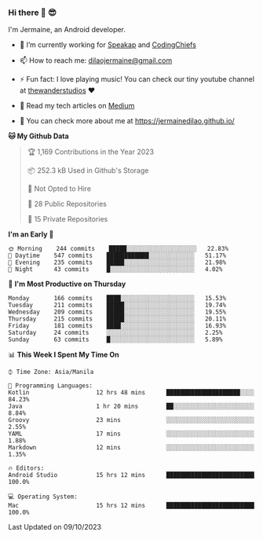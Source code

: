 ### Hi there 👋 😎
I'm Jermaine, an Android developer.

- 🔭 I’m currently working for [Speakap](https://www.speakap.com/) and [CodingChiefs](https://codingchiefs.com/en/)

- 📫 How to reach me: dilaojermaine@gmail.com

- ⚡ Fun fact: I love playing music! You can check our tiny youtube channel at [thewanderstudios](https://www.youtube.com/thewanderstudios) ♥️

- 📖 Read my tech articles on [Medium](https://jermainedilao.medium.com/)

- 👀 You can check more about me at https://jermainedilao.github.io/

<!--
**jermainedilao/jermainedilao** is a ✨ _special_ ✨ repository because its `README.md` (this file) appears on your GitHub profile.

Here are some ideas to get you started:

- 🔭 I’m currently working on ...
- 🌱 I’m currently learning ...
- 👯 I’m looking to collaborate on ...
- 🤔 I’m looking for help with ...
- 💬 Ask me about ...
- 📫 How to reach me: ...
- 😄 Pronouns: ...
- ⚡ Fun fact: ...
-->

<!--START_SECTION:waka-->
**🐱 My Github Data** 

> 🏆 1,169 Contributions in the Year 2023
 > 
> 📦 252.3 kB Used in Github's Storage 
 > 
> 🚫 Not Opted to Hire
 > 
> 📜 28 Public Repositories 
 > 
> 🔑 15 Private Repositories  
 > 
**I'm an Early 🐤** 

```text
🌞 Morning    244 commits    █████░░░░░░░░░░░░░░░░░░░░   22.83% 
🌆 Daytime    547 commits    ████████████░░░░░░░░░░░░░   51.17% 
🌃 Evening    235 commits    █████░░░░░░░░░░░░░░░░░░░░   21.98% 
🌙 Night      43 commits     █░░░░░░░░░░░░░░░░░░░░░░░░   4.02%

```
📅 **I'm Most Productive on Thursday** 

```text
Monday       166 commits    ████░░░░░░░░░░░░░░░░░░░░░   15.53% 
Tuesday      211 commits    █████░░░░░░░░░░░░░░░░░░░░   19.74% 
Wednesday    209 commits    █████░░░░░░░░░░░░░░░░░░░░   19.55% 
Thursday     215 commits    █████░░░░░░░░░░░░░░░░░░░░   20.11% 
Friday       181 commits    ████░░░░░░░░░░░░░░░░░░░░░   16.93% 
Saturday     24 commits     ░░░░░░░░░░░░░░░░░░░░░░░░░   2.25% 
Sunday       63 commits     █░░░░░░░░░░░░░░░░░░░░░░░░   5.89%

```


📊 **This Week I Spent My Time On** 

```text
⌚︎ Time Zone: Asia/Manila

💬 Programming Languages: 
Kotlin                   12 hrs 48 mins      █████████████████████░░░░   84.23% 
Java                     1 hr 20 mins        ██░░░░░░░░░░░░░░░░░░░░░░░   8.84% 
Groovy                   23 mins             ░░░░░░░░░░░░░░░░░░░░░░░░░   2.55% 
YAML                     17 mins             ░░░░░░░░░░░░░░░░░░░░░░░░░   1.88% 
Markdown                 12 mins             ░░░░░░░░░░░░░░░░░░░░░░░░░   1.35%

🔥 Editors: 
Android Studio           15 hrs 12 mins      █████████████████████████   100.0%

💻 Operating System: 
Mac                      15 hrs 12 mins      █████████████████████████   100.0%

```


 Last Updated on 09/10/2023
<!--END_SECTION:waka-->
